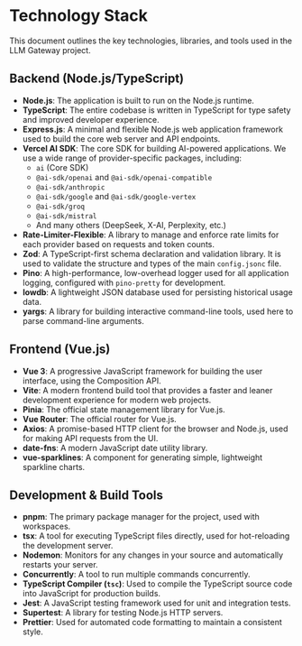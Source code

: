 # Technology Stack

This document outlines the key technologies, libraries, and tools used in the LLM Gateway project.

## Backend (Node.js/TypeScript)

*   **Node.js**: The application is built to run on the Node.js runtime.
*   **TypeScript**: The entire codebase is written in TypeScript for type safety and improved developer experience.
*   **Express.js**: A minimal and flexible Node.js web application framework used to build the core web server and API endpoints.
*   **Vercel AI SDK**: The core SDK for building AI-powered applications. We use a wide range of provider-specific packages, including:
    *   `ai` (Core SDK)
    *   `@ai-sdk/openai` and `@ai-sdk/openai-compatible`
    *   `@ai-sdk/anthropic`
    *   `@ai-sdk/google` and `@ai-sdk/google-vertex`
    *   `@ai-sdk/groq`
    *   `@ai-sdk/mistral`
    *   And many others (DeepSeek, X-AI, Perplexity, etc.)
*   **Rate-Limiter-Flexible**: A library to manage and enforce rate limits for each provider based on requests and token counts.
*   **Zod**: A TypeScript-first schema declaration and validation library. It is used to validate the structure and types of the main `config.jsonc` file.
*   **Pino**: A high-performance, low-overhead logger used for all application logging, configured with `pino-pretty` for development.
*   **lowdb**: A lightweight JSON database used for persisting historical usage data.
*   **yargs**: A library for building interactive command-line tools, used here to parse command-line arguments.

## Frontend (Vue.js)

*   **Vue 3**: A progressive JavaScript framework for building the user interface, using the Composition API.
*   **Vite**: A modern frontend build tool that provides a faster and leaner development experience for modern web projects.
*   **Pinia**: The official state management library for Vue.js.
*   **Vue Router**: The official router for Vue.js.
*   **Axios**: A promise-based HTTP client for the browser and Node.js, used for making API requests from the UI.
*   **date-fns**: A modern JavaScript date utility library.
*   **vue-sparklines**: A component for generating simple, lightweight sparkline charts.

## Development & Build Tools

*   **pnpm**: The primary package manager for the project, used with workspaces.
*   **tsx**: A tool for executing TypeScript files directly, used for hot-reloading the development server.
*   **Nodemon**: Monitors for any changes in your source and automatically restarts your server.
*   **Concurrently**: A tool to run multiple commands concurrently.
*   **TypeScript Compiler (`tsc`)**: Used to compile the TypeScript source code into JavaScript for production builds.
*   **Jest**: A JavaScript testing framework used for unit and integration tests.
*   **Supertest**: A library for testing Node.js HTTP servers.
*   **Prettier**: Used for automated code formatting to maintain a consistent style.
